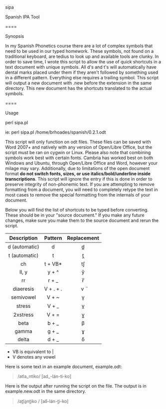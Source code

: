 sipa

Spanish IPA Tool

====

Synopsis

In my Spanish Phonetics course there are a lot of complex symbols that need to be used
in our typed homework. These symbols, not found on a traditional keyboard,
are tedius to look up and available tools are clunky. In order to save time, I 
wrote this script to allow the use of quick shortcuts in a text document with unique symbols. 
All d's and t's will automatically have dental marks placed under them if they aren't
followed by something used in a different pattern. Everything else 
requires a trailing symbol. This script will output a new document with .new before the
extension in the same directory. This new document has the shortcuts translated 
to the actual symbols.

====

Usage

perl sipa.pl <source document>

ie:
perl sipa.pl /home/brhoades/spanish/0.2.1.odt

This script will only function on odt files. These files can be saved with Word 2007+ and 
natively with any version of Open/Libre Office, but
the script must be ran on cygwin or Linux. Please also note that combining symbols work best
with certain fonts. Cambria has worked best on both Windows and Ubuntu, through Open/Libre Office 
and Word, however your milage may vary. Additionally, due to
limitations of the open document format **do not switch fonts, sizes, or use italics/bold/underline
inside transcriptions**. This script will ignore the entry if this is done in order to preserve
integrity of non-phonemic text. If you are attempting to remove formatting
from a document, you will need to completely retype the text in most cases to remove the 
special formatting from the internals of your document.

Below you will find the list of shortcuts to be typed before converting. These should be in your
"source document." If you make any future changes, make sure you make them to the source document 
and rerun the script. 
 
| Description   | Pattern  | Replacement |
|:-------------:|:--------:|:-----------:|
| d (automatic) | d        | d̪           |
| t (automatic) | t        | t̪           |
| ch            | t + VB*  | tʃ          |
| ll, y         | y + ^    | y̌           |
| rr            | r + _    | r̅           |
| diaeresis     | V + . + .| v	̈          |
| semivowel     | V + ~    | v̰           |
| stress        | V + _    | v̲           |
| 2xstress      | V + =    | v̳           |
| beta          | b + _    | β           |
| gamma         | g + _    | ɣ           |
| delta         | d + _    | ẟ           |

* VB is equivalent to |
* V denotes any vowel

Here is some text in an example document, example.odt:

> /atla_ntiko/   [ad_-lán-ti-ko]

Here is the output after running the script on the file. The output is in example.new.odt 
in the same directory.

> /at̪la̲nt̪iko   /  [aẟ-lán-t̪i-ko]
